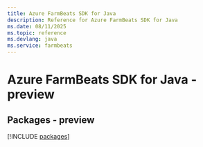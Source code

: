 ```yaml
---
title: Azure FarmBeats SDK for Java
description: Reference for Azure FarmBeats SDK for Java
ms.date: 08/11/2025
ms.topic: reference
ms.devlang: java
ms.service: farmbeats
---
```

# Azure FarmBeats SDK for Java - preview
## Packages - preview
[!INCLUDE [packages](farmbeats-index.md)]